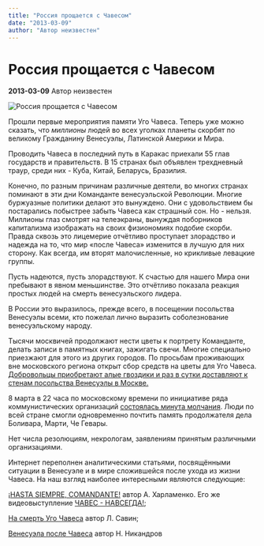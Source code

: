 ```yaml
---
title: "Россия прощается с Чавесом"
date: "2013-03-09"
author: "Автор неизвестен"
---
```


# Россия прощается с Чавесом

**2013-03-09** Автор неизвестен

![Россия прощается с Чавесом](http://prometej.info/new/images/stories/y-hosolstva-Venesyeli.jpg)

Прошли первые мероприятия памяти Уго Чавеса. Теперь уже можно сказать, что *миллионы* людей во всех уголках планеты скорбят по великому Гражданину Венесуэлы, Латинской Америки и Мира.

Проводить Чавеса в последний путь в Каракас приехали 55 глав государств и правительств. В 15 странах был объявлен трехдневный траур, среди них - Куба, Китай, Беларусь, Бразилия.

Конечно, по разным причинам различные деятели, во многих странах поминают в эти дни Команданте венесуэльской Революции. Многие буржуазные политики делают это вынуждено. Они с удовольствием бы постарались побыстрее забыть Чавеса как страшный сон. Но - нельзя. Миллионы глаз смотрят на телеэкраны, вынуждая поборников капитализма изображать на своих физиономиях подобие скорби. Правда сквозь это лицемерие отчётливо проступает злорадство и надежда на то, что мир «после Чавеса» изменится в лучшую для них сторону. Как всегда, им вторят малочисленные, но крикливые левацкие группы.

Пусть надеются, пусть злорадствуют. К счастью для нашего Мира они пребывают в явном меньшинстве. Это отчётливо показала реакция простых людей на смерть венесуэльского лидера.

В России это выразилось, прежде всего, в посещении посольства Венесуэлы всеми, кто пожелал лично выразить соболезнование венесуэльскому народу.

Тысячи москвичей продолжают нести цветы к портрету Команданте, делать записи в памятных книгах, зажигать свечи. Многие специально приезжают для этого из других городов. По просьбам проживающих вне московского региона открыт сбор средств на цветы для Уго Чавеса. [Добровольцы приобретают алые гвоздики и раз в сутки доставляют к стенам посольства Венесуэлы в Москве.](http://www.glavpromweb.ru/cvety-dlya-chavesa)

8 марта в 22 часа по московскому времени по инициативе ряда коммунистических организаций [состоялась минута молчания](http://prometej.info/new/mir/4610-prozhanie-s-chavesom.html). Люди по всей стране смогли одновременно почтить память продолжателя дела Боливара, Марти, Че Гевары.

Нет числа резолюциям, некрологам, заявлениям принятым различными организациями.

Интернет переполнен аналитическими статьями, посвящёнными ситуации в Венесуэле и в мире сложившейся после ухода из жизни Чавеса. На наш взгляд наиболее интересными являются следующие:

[¡HASTA SIEMPRE, COMANDANTE!](http://prometej.info/new/iberoamerica/4603-chavez.html) автор А. Харламенко. Его же видеовыступление [ЧАВЕС - НАВСЕГДА!](http://prometej.info/new/videozal/4605-chaveznavsegda.html);

[На смерть Уго Чавеса](http://www.geopolitika.ru/article/na-smert-ugo-chavesa) автор Л. Савин;

[Венесуэла после Чавеса](/6720.md) автор Н. Никандров